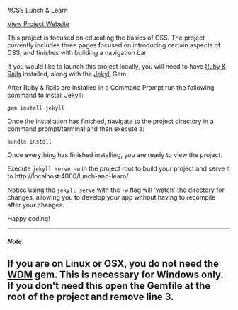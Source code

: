 #CSS Lunch & Learn

[View Project Website](http://stat30fbliss.github.io/lunch-and-learn/)

This project is focused on educating the basics of CSS.  The project currently includes three pages focused on introducing certain aspects of CSS, and finishes with building a navigation bar.

If you would like to launch this project locally, you will need to have [Ruby & Rails](http://railsinstaller.org) installed, along with the [Jekyll](http://jekyllrb.com) Gem.

After Ruby & Rails are installed in a Command Prompt run the following command to install Jekyll:
	
	gem install jekyll 

Once the installation has finished, navigate to the project directory in a command prompt/terminal and then execute a: 
	
	bundle install 

Once everything has finished installing, you are ready to view the project.

Execute `jekyll serve -w` in the project root to build your project and serve it to http://localhost:4000/lunch-and-learn/

Notice using the `jekyll serve` with the `-w` flag will 'watch' the directory for changes, allowing you to develop your app without having to recompile after your changes.

Happy coding!

---
##### Note 

If you are on Linux or OSX, you do not need the [WDM](http://rubygems.org/gems/wdm) gem.  This is necessary for Windows only.  If you don't need this open the Gemfile at the root of the project and remove line 3.
---
